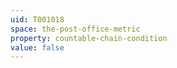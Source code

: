 ```yaml
---
uid: T001018
space: the-post-office-metric
property: countable-chain-condition
value: false
---
```

